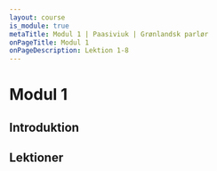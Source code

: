 ```yaml
---
layout: course
is_module: true
metaTitle: Modul 1 | Paasiviuk | Grønlandsk parlør
onPageTitle: Modul 1
onPageDescription: Lektion 1-8
---
```


# Modul 1

## Introduktion

## Lektioner
